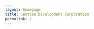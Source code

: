 ```yaml
---
layout: homepage
title: Sentosa Development Corporation
permalink: /
---
```

<!--Backup: ###### This website is in beta - your valuable [feedback](https://form.sg/#!/forms/govtech/5a9ce876b3a3b6006e6b8335){:target="_blank"} will help us in improving it.-->
<!-- Type your notification here - the notification bar will not appear if this is empty. For other changes, refer to _data/homepage.yml to edit the homepage -->
